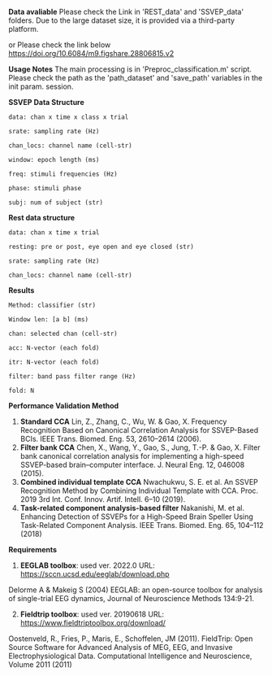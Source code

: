 **Data avaliable**
Please check the Link in 'REST_data' and 'SSVEP_data' folders.
Due to the large dataset size, it is provided via a third-party platform.

or 
Please check the link below 
https://doi.org/10.6084/m9.figshare.28806815.v2

**Usage Notes**
The main processing is in 'Preproc_classification.m' script.
Please check the path as the 'path_dataset' and 'save_path' variables in the init param. session.

**SSVEP Data Structure**

    data: chan x time x class x trial
    
    srate: sampling rate (Hz)
    
    chan_locs: channel name (cell-str)
    
    window: epoch length (ms)
    
    freq: stimuli frequencies (Hz)
    
    phase: stimuli phase
    
    subj: num of subject (str)

**Rest data structure**

    data: chan x time x trial

    resting: pre or post, eye open and eye closed (str)
    
    srate: sampling rate (Hz)
    
    chan_locs: channel name (cell-str)

**Results**

    Method: classifier (str)
    
    Window len: [a b] (ms)
    
    chan: selected chan (cell-str)

    acc: N-vector (each fold) 

    itr: N-vector (each fold) 

    filter: band pass filter range (Hz)

    fold: N



**Performance Validation Method**

1. **Standard CCA**
    Lin, Z., Zhang, C., Wu, W. & Gao, X. Frequency Recognition Based on Canonical Correlation Analysis for SSVEP-Based BCIs. IEEE Trans. Biomed. Eng. 53, 2610–2614 (2006).
2. **Filter bank CCA**
    Chen, X., Wang, Y., Gao, S., Jung, T.-P. & Gao, X. Filter bank canonical correlation analysis for implementing a high-speed SSVEP-based brain–computer interface. J. Neural Eng. 12, 046008 (2015).
3. **Combined individual template CCA**
    Nwachukwu, S. E. et al. An SSVEP Recognition Method by Combining Individual Template with CCA. Proc. 2019 3rd Int. Conf. Innov. Artif. Intell. 6–10 (2019).
4. **Task-related component analysis-based filter**
  	Nakanishi, M. et al. Enhancing Detection of SSVEPs for a High-Speed Brain Speller Using Task-Related Component Analysis. IEEE Trans. Biomed. Eng. 65, 104–112 (2018)

**Requirements**

1. **EEGLAB toolbox**: used ver. 2022.0
URL: https://sccn.ucsd.edu/eeglab/download.php

Delorme A & Makeig S (2004) EEGLAB: an open-source toolbox for analysis of single-trial EEG dynamics, Journal of Neuroscience Methods 134:9-21.

2. **Fieldtrip toolbox**: used ver. 20190618
URL: https://www.fieldtriptoolbox.org/download/

Oostenveld, R., Fries, P., Maris, E., Schoffelen, JM (2011). FieldTrip: Open Source Software for Advanced Analysis of MEG, EEG, and Invasive Electrophysiological Data. Computational Intelligence and Neuroscience, Volume 2011 (2011)
